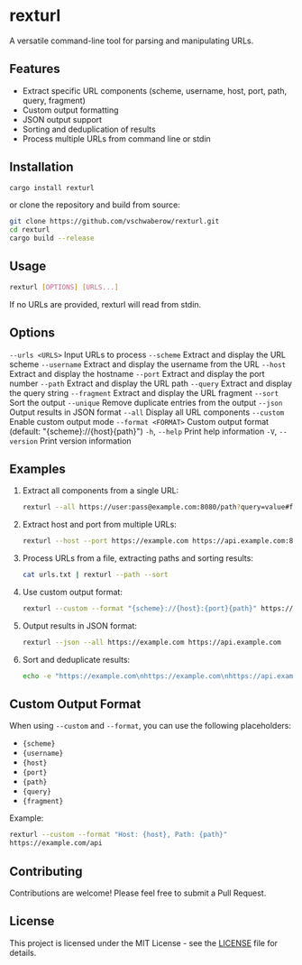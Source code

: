 # rexturl

A versatile command-line tool for parsing and manipulating URLs.

## Features

- Extract specific URL components (scheme, username, host, port, path, query, fragment)
- Custom output formatting
- JSON output support
- Sorting and deduplication of results
- Process multiple URLs from command line or stdin

## Installation

```bash
cargo install rexturl
```
or clone the repository and build from source:

```bash
git clone https://github.com/vschwaberow/rexturl.git
cd rexturl
cargo build --release
```

## Usage

```bash
rexturl [OPTIONS] [URLS...]
```


If no URLs are provided, rexturl will read from stdin.

## Options

```--urls <URLS>``` Input URLs to process
```--scheme``` Extract and display the URL scheme
```--username``` Extract and display the username from the URL
```--host``` Extract and display the hostname
```--port``` Extract and display the port number
```--path``` Extract and display the URL path
```--query``` Extract and display the query string
```--fragment``` Extract and display the URL fragment
```--sort``` Sort the output
```--unique``` Remove duplicate entries from the output
```--json``` Output results in JSON format
```--all``` Display all URL components
```--custom``` Enable custom output mode
```--format <FORMAT>``` Custom output format (default: "{scheme}://{host}{path}")
```-h```, ```--help``` Print help information
```-V```, ```--version``` Print version information


## Examples

1. Extract all components from a single URL:
   ```bash
   rexturl --all https://user:pass@example.com:8080/path?query=value#fragment
   ```

2. Extract host and port from multiple URLs:
   ```bash
   rexturl --host --port https://example.com https://api.example.com:8443
   ```

3. Process URLs from a file, extracting paths and sorting results:
   ```bash
   cat urls.txt | rexturl --path --sort
   ```

4. Use custom output format:
   ```bash
   rexturl --custom --format "{scheme}://{host}:{port}{path}" https://example.com:8080/api
   ```

5. Output results in JSON format:
   ```bash
   rexturl --json --all https://example.com https://api.example.com
   ```

6. Sort and deduplicate results:
   ```bash
   echo -e "https://example.com\nhttps://example.com\nhttps://api.example.com" | rexturl --host --sort --unique
   ```

## Custom Output Format

When using `--custom` and `--format`, you can use the following placeholders:

- `{scheme}`
- `{username}`
- `{host}`
- `{port}`
- `{path}`
- `{query}`
- `{fragment}`

Example:

```bash
rexturl --custom --format "Host: {host}, Path: {path}" 
https://example.com/api
```


## Contributing

Contributions are welcome! Please feel free to submit a Pull Request.

## License

This project is licensed under the MIT License - see the [LICENSE](LICENSE) file for details.
